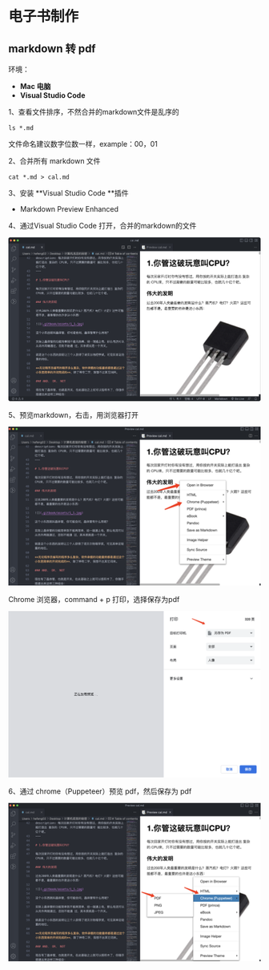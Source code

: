 # 电子书制作



## markdown 转 pdf

环境：

- **Mac 电脑**
- **Visual Studio Code**



1、查看文件排序，不然合并的markdown文件是乱序的

```
ls *.md
```



文件命名建议数字位数一样，example：00，01



2、合并所有 markdown 文件

```
cat *.md > cal.md
```



3、安装 **Visual Studio Code **插件

- Markdown Preview Enhanced



4、通过Visual Studio Code 打开，合并的markdown的文件

![image-20230530111307284](images/image-20230530111307284.png)



5、预览markdown，右击，用浏览器打开

![image-20230530111337000](images/image-20230530111337000.png)



 Chrome 浏览器，command + p 打印，选择保存为pdf

![image-20230530111442883](images/image-20230530111442883.png)



6、通过 chrome（Puppeteer）预览 pdf，然后保存为 pdf

![image-20230530111512337](images/image-20230530111512337.png)